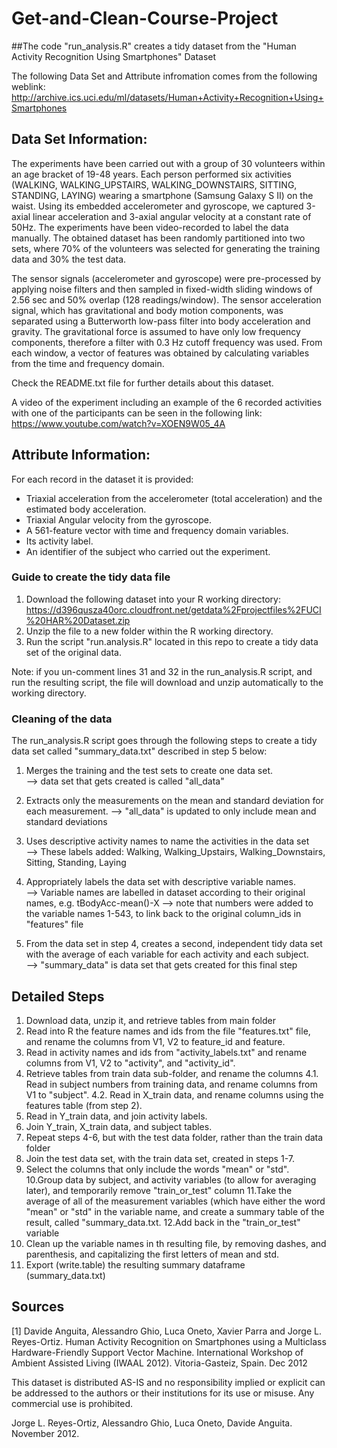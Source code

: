 # Get-and-Clean-Course-Project

##The code "run_analysis.R" creates a tidy dataset from the "Human Activity Recognition Using Smartphones" Dataset 

The following Data Set and Attribute infromation comes from the following weblink:
<http://archive.ics.uci.edu/ml/datasets/Human+Activity+Recognition+Using+Smartphones>

## Data Set Information:

The experiments have been carried out with a group of 30 volunteers within an age bracket of 19-48 years. Each person performed six activities (WALKING, WALKING_UPSTAIRS, WALKING_DOWNSTAIRS, SITTING, STANDING, LAYING) wearing a smartphone (Samsung Galaxy S II) on the waist. Using its embedded accelerometer and gyroscope, we captured 3-axial linear acceleration and 3-axial angular velocity at a constant rate of 50Hz. The experiments have been video-recorded to label the data manually. The obtained dataset has been randomly partitioned into two sets, where 70% of the volunteers was selected for generating the training data and 30% the test data. 

The sensor signals (accelerometer and gyroscope) were pre-processed by applying noise filters and then sampled in fixed-width sliding windows of 2.56 sec and 50% overlap (128 readings/window). The sensor acceleration signal, which has gravitational and body motion components, was separated using a Butterworth low-pass filter into body acceleration and gravity. The gravitational force is assumed to have only low frequency components, therefore a filter with 0.3 Hz cutoff frequency was used. From each window, a vector of features was obtained by calculating variables from the time and frequency domain.

Check the README.txt file for further details about this dataset. 

A video of the experiment including an example of the 6 recorded activities with one of the participants can be seen in the following link: <https://www.youtube.com/watch?v=XOEN9W05_4A>

## Attribute Information:

For each record in the dataset it is provided: 
- Triaxial acceleration from the accelerometer (total acceleration) and the estimated body acceleration. 
- Triaxial Angular velocity from the gyroscope. 
- A 561-feature vector with time and frequency domain variables. 
- Its activity label. 
- An identifier of the subject who carried out the experiment.

### Guide to create the tidy data file

   1. Download the following dataset into your R working directory:        
        <https://d396qusza40orc.cloudfront.net/getdata%2Fprojectfiles%2FUCI%20HAR%20Dataset.zip>
   2. Unzip the file to a new folder within the R working directory.
   3. Run the script "run.analysis.R" located in this repo to create a tidy data set of the original data.   
     
 Note: if you un-comment lines 31 and 32 in the run_analysis.R script, and run the resulting script, the file will download and unzip automatically to the working directory.    
  
### Cleaning of the data
The run_analysis.R script goes through the following steps to create a tidy data set called "summary_data.txt" described in step 5 below:

1. Merges the training and the test sets to create one data set.  
     --> data set that gets created is called "all_data"
      
2. Extracts only the measurements on the mean and standard deviation for each measurement. 
     --> "all_data" is updated to only include mean and standard deviations 
      
3. Uses descriptive activity names to name the activities in the data set  
     --> These labels added: Walking, Walking_Upstairs, Walking_Downstairs, Sitting, Standing, Laying
      
4. Appropriately labels the data set with descriptive variable names.  
     --> Variable names are labelled in dataset according to their original names, e.g. tBodyAcc-mean()-X
     --> note that numbers were added to the variable names 1-543, to link back to the original column_ids in "features" file

5. From the data set in step 4, creates a second, independent tidy data set with the average of each variable for each activity and each subject.  
     --> "summary_data" is data set that gets created for this final step 

## Detailed Steps
 
1. Download data, unzip it, and retrieve tables from main folder
2. Read into R the feature names and ids from the file "features.txt" file, and rename the columns from V1, V2 to  feature_id and feature.
3. Read in activity names and ids from "activity_labels.txt" and rename columns from V1, V2 to "activity", and "activity_id".
4. Retrieve tables from train data sub-folder, and rename the columns 
4.1. Read in subject numbers from training data, and rename columns from V1 to "subject". 
4.2. Read in X_train data, and rename columns using the features table (from step 2). 
5. Read in Y_train data, and join activity labels. 
6. Join Y_train, X_train data, and subject tables.
7. Repeat steps 4-6, but with the test data folder, rather than the train data folder
8. Join the test data set, with the train data set, created in steps 1-7.
9. Select the columns that only include the words "mean" or "std".
10.Group data by subject, and activity variables (to allow for averaging later), and temporarily remove "train_or_test" column
11.Take the average of all of the measurement variables (which have either the word "mean" or "std" in the variable name, and create a summary table of the result, called "summary_data.txt.
12.Add back in the "train_or_test" variable
13. Clean up the variable names in th resulting file, by removing dashes, and parenthesis, and capitalizing the first letters of mean and std.  
14. Export (write.table) the resulting summary dataframe (summary_data.txt)


## Sources

[1] Davide Anguita, Alessandro Ghio, Luca Oneto, Xavier Parra and Jorge L. Reyes-Ortiz. Human Activity Recognition on Smartphones using a Multiclass Hardware-Friendly Support Vector Machine. International Workshop of Ambient Assisted Living (IWAAL 2012). Vitoria-Gasteiz, Spain. Dec 2012

This dataset is distributed AS-IS and no responsibility implied or explicit can be addressed to the authors or their institutions for its use or misuse. Any commercial use is prohibited.

Jorge L. Reyes-Ortiz, Alessandro Ghio, Luca Oneto, Davide Anguita. November 2012.


